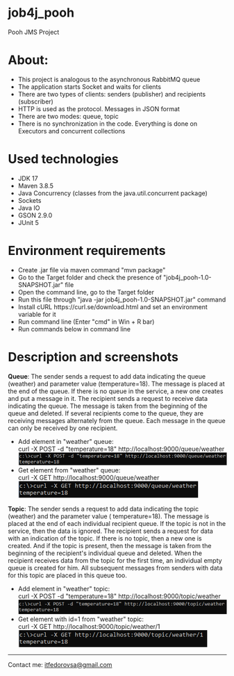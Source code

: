 # job4j_pooh

Pooh JMS Project

# About:

<ul>
 <li>This project is analogous to the asynchronous RabbitMQ queue</li>
 <li>The application starts Socket and waits for clients</li>
 <li>There are two types of clients: senders (publisher) and recipients (subscriber)</li>
 <li>HTTP is used as the protocol. Messages in JSON format</li>
 <li>There are two modes: queue, topic</li>
 <li>There is no synchronization in the code. Everything is done on Executors and concurrent collections</li>
</ul>

# Used technologies

<ul>
 <li>JDK 17</li>
 <li>Maven 3.8.5</li>
 <li>Java Concurrency (classes from the java.util.concurrent package)</li>
 <li>Sockets</li>
 <li>Java IO</li>
 <li>GSON 2.9.0</li>
 <li>JUnit 5</li>
</ul>

# Environment requirements

<ul>
 <li>Create .jar file via maven command "mvn package"</li>
 <li>Go to the Target folder and check the presence of "job4j_pooh-1.0-SNAPSHOT.jar" file</li>
 <li>Open the command line, go to the Target folder</li>
 <li>Run this file through "java -jar job4j_pooh-1.0-SNAPSHOT.jar" command</li>
 <li>Install cURL https://curl.se/download.html and set an environment variable for it</li>
 <li>Run command line (Enter "cmd" in Win + R bar)</li>
 <li>Run commands below in command line</li>
</ul>

# Description and screenshots

**Queue**:
The sender sends a request to add data indicating the queue (weather) and parameter value (temperature=18).
The message is placed at the end of the queue. If there is no queue in the service,
a new one creates and put a message in it.
The recipient sends a request to receive data indicating the queue.
The message is taken from the beginning of the queue and deleted.
If several recipients come to the queue, they are receiving messages alternately from the queue.
Each message in the queue can only be received by one recipient.

- Add element in "weather" queue:  
  curl -X POST -d "temperature=18" http://localhost:9000/queue/weather  
  ![Add element in "weather" queue](src/main/resources/app_screenshots/1_add_to_weather_queue.png)
- Get element from "weather" queue:  
  curl -X GET http://localhost:9000/queue/weather  
  ![Get element from "weather" queue](src/main/resources/app_screenshots/2_get_from_weather_queue.png)

**Topic**: The sender sends a request to add data indicating the topic (weather) and the parameter value (
temperature=18).
The message is placed at the end of each individual recipient queue. If the topic is not in the service,
then the data is ignored.
The recipient sends a request for data with an indication of the topic.
If there is no topic, then a new one is created. And if the topic is present,
then the message is taken from the beginning of the recipient's individual queue and deleted.
When the recipient receives data from the topic for the first time, an individual empty queue is created for him.
All subsequent messages from senders with data for this topic are placed in this queue too.

- Add element in "weather" topic:  
  curl -X POST -d "temperature=18" http://localhost:9000/topic/weather
  ![Add element in "weather" topic](src/main/resources/app_screenshots/3_add_to_weather_topic.png)
- Get element with id=1 from "weather" topic:  
  curl -X GET http://localhost:9000/topic/weather/1  
  ![Get element with id=1 from "weather" topic](src/main/resources/app_screenshots/4_get_from_weather_topic.png)

***  
Contact me: itfedorovsa@gmail.com